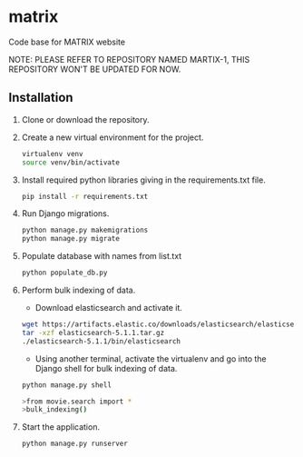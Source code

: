 # matrix
Code base for MATRIX website

NOTE: PLEASE REFER TO REPOSITORY NAMED MARTIX-1, THIS REPOSITORY WON'T BE UPDATED FOR NOW.
## Installation
1. Clone or download the repository. 
2. Create a new virtual environment for the project.
    ```bash
    virtualenv venv
    source venv/bin/activate
    ```
3. Install required python libraries giving in the requirements.txt file.
    ```bash
    pip install -r requirements.txt
    ```
4. Run Django migrations.
    
    ```bash
    python manage.py makemigrations
    python manage.py migrate
    ```
5. Populate database with names from list.txt   
    ```bash
    python populate_db.py
    ```
    
6. Perform bulk indexing of data.
    
    * Download elasticsearch and activate it. 
    ```bash
    wget https://artifacts.elastic.co/downloads/elasticsearch/elasticsearch-5.1.1.tar.gz
    tar -xzf elasticsearch-5.1.1.tar.gz
    ./elasticsearch-5.1.1/bin/elasticsearch
    ```
    * Using another terminal, activate the virtualenv and go into the Django shell for bulk indexing of data.
    ```bash
    python manage.py shell
   
    >from movie.search import *
    >bulk_indexing()
    ```

7. Start the application.
    ```bash
    python manage.py runserver
    ```
    
